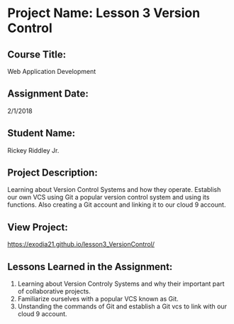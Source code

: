 # Project Name:  Lesson 3 Version Control


## Course Title:
Web Application Development

## Assignment Date:  
2/1/2018

## Student Name:  
Rickey Riddley Jr.

## Project Description:
Learning about Version Control Systems and how they operate. Establish our own VCS using Git a popular version control system and using its functions. Also creating a Git account and linking it to our cloud 9 account.

## View Project:
https://exodia21.github.io/lesson3_VersionControl/
## Lessons Learned in the Assignment:
1. Learning about Version Controly Systems and why their important part of collaborative projects.
2. Familiarize ourselves with a popular VCS known as Git.
3. Unstanding the commands of Git and establish a Git vcs to link with our cloud 9 account.

